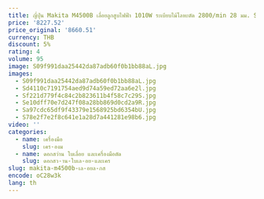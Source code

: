 ```yaml
---
title: ญี่ปุ่น Makita M4500B เลื่อยลูกสูบไฟฟ้า 1010W ระเบียบไม้โลหะตัด 2800/min 28 มม. SABER SAW Recipro SAW
price: '8227.52'
price_original: '8660.51'
currency: THB
discount: 5%
rating: 4
volume: 95
image: S09f991daa25442da87adb60f0b1bb88aL.jpg
images:
  - S09f991daa25442da87adb60f0b1bb88aL.jpg
  - Sd4110c7191754aed9d74a59ed72aa6e2l.jpg
  - Sf221d779f4c84c2b823611b4f58c7c29S.jpg
  - Se10dff70e7d247f08a28bb869d0cd2a9R.jpg
  - Sa97cdc65df9f43379e1568925bd6354bU.jpg
  - S78e2f7e2f8c641e1a28d7a441281e98b6.jpg
video: ''
categories:
  - name: เครื่องมือ
    slug: เคร-องม
  - name: ดอกสว่าน ใบเลื่อย และเครื่องมือตัด
    slug: ดอกสว-าน-ใบเล-อย-และเคร
slug: makita-m4500b-เล-อยล-กส
encode: oC28w3k
lang: th
---
```

  